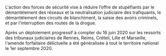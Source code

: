 <p>
  <span id="brief">
    L'action des forces de sécurité vise à réduire l’offre de stupéfiants par le démantèlement des réseaux et la neutralisation judiciaire des trafiquants, le démantèlement des circuits de blanchiment, la saisie des avoirs criminels, et par l’interruption des routes de la drogue.
  </span>
</p>
<p>
  Après un déploiement progressif à compter du 16 juin 2020 sur les ressorts des tribunaux judiciaires de Rennes, Reims, Créteil, Lille et Marseille, l'amende forfaitaire délictuelle a été généralisée à tout le territoire national le 1er septembre 2020.
</p>